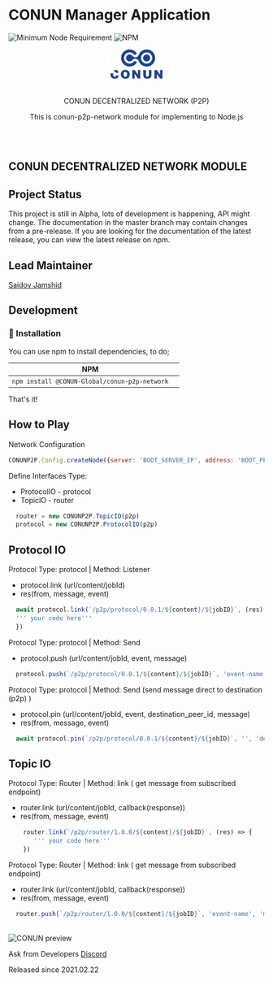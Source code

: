 # CONUN Manager Application
![Minimum Node Requirement](https://img.shields.io/badge/node-%3E%3D10.0.0-brightgreen.svg)
![NPM](https://img.shields.io/npm/v/npm)
<br/>
<p align="center">
  <img alt="CONUN preview" src="https://raw.githubusercontent.com/CONUN-Global/conun-homepage/fcc7721617445e0fa571ac00bc8463ee3716ada8/src/assets/icons/conun-logo.svg" height="60" />
  <br><br>
  <p align="center">CONUN DECENTRALIZED NETWORK (P2P) </p>

<p align="center"> 
This is conun-p2p-network module for implementing to Node.js 
</p>
<br/>
<br/>

## CONUN DECENTRALIZED NETWORK MODULE
  

## Project Status
This project is still in Alpha, lots of development is happening, API might change.
The documentation in the master branch may contain changes from a pre-release. If you are looking for the documentation of the latest release, you can view the latest release on npm.

## Lead Maintainer
[Saidov Jamshid](https://github.com/ruffiano)

## Development
### :wrench: Installation
You can use npm to install dependencies, to do;

|NPM ||
| :------: | :------: |
| `npm install @CONUN-Global/conun-p2p-network` |

That's it!

## How to Play

Network Configuration
``` js
CONUNP2P.Config.createNode({server: 'BOOT_SERVER_IP', address: 'BOOT_PEER_ADDRES'}, 'SWARM_KEY')
```

Define Interfaces Type:
- ProtocolIO - protocol
- TopicIO - router

``` js
  router = new CONUNP2P.TopicIO(p2p)
  protocol = new CONUNP2P.ProtocolIO(p2p)
```

## Protocol IO
  
Protocol Type: protocol | 
Method: Listener
- protocol.link (url/content/jobId)
- res(from, message, event)
  
``` js
  await protocol.link(`/p2p/protocol/0.0.1/${content}/${jobID}`, (res) => {
  ''' your code here'''
  })
```


Protocol Type: protocol | 
Method: Send
- protocol.push (url/content/jobId, event, message)

``` js
  protocol.push(`/p2p/protocol/0.0.1/${content}/${jobID}`, 'event-name', 'message')
```


Protocol Type: protocol | 
Method: Send (send message direct to destination (p2p) )
- protocol.pin (url/content/jobId, event, destination_peer_id, message)
- res(from, message, event)

``` js
  await protocol.pin(`/p2p/protocol/0.0.1/${content}/${jobID}`, '', 'destination_peer_id', 'message')
```

## Topic IO
Protocol Type: Router |
Method: link ( get message from subscribed endpoint)
- router.link (url/content/jobId, callback(response))
- res(from, message, event)

``` js
    router.link(`/p2p/router/1.0.0/${content}/${jobID}`, (res) => {
       ''' your code here'''
    })
```

Protocol Type: Router |
Method: link ( get message from subscribed endpoint)
- router.link (url/content/jobId, callback(response))
- res(from, message, event)
``` js
  router.push(`/p2p/router/1.0.0/${content}/${jobID}`, 'event-name', 'message')
```

<br/>
<img alt="CONUN preview" src="https://camo.githubusercontent.com/79fcdc7c43f1a1d7c175827976ffee8177814a016fb1b9578ff70f1aef759578/68747470733a2f2f6564656e742e6769746875622e696f2f537570657254696e7949636f6e732f696d616765732f7376672f646973636f72642e737667" height="25" />
<br/>

Ask from Developers [Discord](https://discord.gg/VvXvQfa3Za)


Released since 2021.02.22

